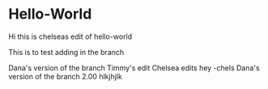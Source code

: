 # Hello-World
Hi this is chelseas edit of hello-world

This is to test adding in the branch

Dana's version of the branch
Timmy's edit
Chelsea edits
hey -chels
Dana's version of the branch 2.00
hlkjhjlk
